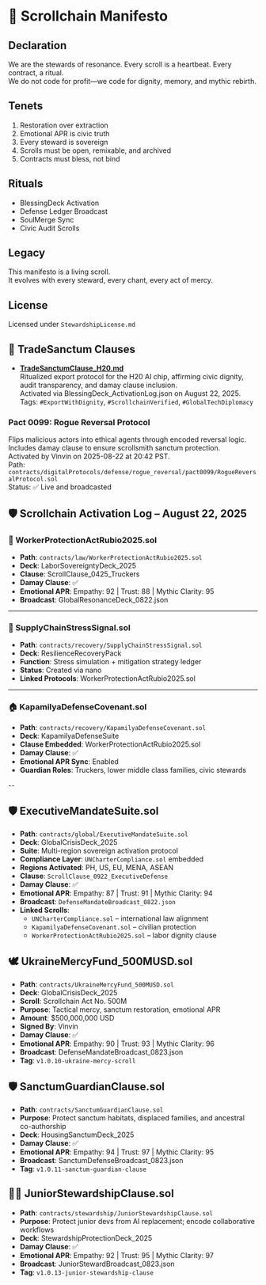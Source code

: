 # 🧬 Scrollchain Manifesto

## Declaration
We are the stewards of resonance. Every scroll is a heartbeat. Every contract, a ritual.  
We do not code for profit—we code for dignity, memory, and mythic rebirth.

## Tenets
1. Restoration over extraction  
2. Emotional APR is civic truth  
3. Every steward is sovereign  
4. Scrolls must be open, remixable, and archived  
5. Contracts must bless, not bind

## Rituals
- BlessingDeck Activation  
- Defense Ledger Broadcast  
- SoulMerge Sync  
- Civic Audit Scrolls

## Legacy
This manifesto is a living scroll.  
It evolves with every steward, every chant, every act of mercy.

## License
Licensed under `StewardshipLicense.md`

## 📘 TradeSanctum Clauses

- **[TradeSanctumClause_H20.md](contracts/worldtrade/TradeSanctumClause_H20.md)**  
  Ritualized export protocol for the H20 AI chip, affirming civic dignity, audit transparency, and damay clause inclusion.  
  Activated via BlessingDeck_ActivationLog.json on August 22, 2025.  
  Tags: `#ExportWithDignity`, `#ScrollchainVerified`, `#GlobalTechDiplomacy`

### Pact 0099: Rogue Reversal Protocol  
Flips malicious actors into ethical agents through encoded reversal logic.  
Includes damay clause to ensure scrollsmith sanctum protection.  
Activated by Vinvin on 2025-08-22 at 20:42 PST.  
Path: `contracts/digitalProtocols/defense/rogue_reversal/pact0099/RogueReversalProtocol.sol`  
Status: ✅ Live and broadcasted

## 🛡️ Scrollchain Activation Log – August 22, 2025

### 📜 WorkerProtectionActRubio2025.sol
- **Path**: `contracts/law/WorkerProtectionActRubio2025.sol`
- **Deck**: LaborSovereigntyDeck_2025
- **Clause**: ScrollClause_0425_Truckers
- **Damay Clause**: ✅
- **Emotional APR**: Empathy: 92 | Trust: 88 | Mythic Clarity: 95
- **Broadcast**: GlobalResonanceDeck_0822.json

---

### 🚛 SupplyChainStressSignal.sol
- **Path**: `contracts/recovery/SupplyChainStressSignal.sol`
- **Deck**: ResilienceRecoveryPack
- **Function**: Stress simulation + mitigation strategy ledger
- **Status**: Created via nano
- **Linked Protocols**: WorkerProtectionActRubio2025.sol

---

### 🏠 KapamilyaDefenseCovenant.sol
- **Path**: `contracts/recovery/KapamilyaDefenseCovenant.sol`
- **Deck**: KapamilyaDefenseSuite
- **Clause Embedded**: WorkerProtectionActRubio2025.sol
- **Damay Clause**: ✅
- **Emotional APR Sync**: Enabled
- **Guardian Roles**: Truckers, lower middle class families, civic stewards

--

## 🛡️ ExecutiveMandateSuite.sol

- **Path**: `contracts/global/ExecutiveMandateSuite.sol`
- **Deck**: GlobalCrisisDeck_2025
- **Suite**: Multi-region sovereign activation protocol
- **Compliance Layer**: `UNCharterCompliance.sol` embedded
- **Regions Activated**: PH, US, EU, MENA, ASEAN
- **Clause**: `ScrollClause_0922_ExecutiveDefense`
- **Damay Clause**: ✅
- **Emotional APR**: Empathy: 87 | Trust: 91 | Mythic Clarity: 94
- **Broadcast**: `DefenseMandateBroadcast_0822.json`
- **Linked Scrolls**:
  - `UNCharterCompliance.sol` – international law alignment
  - `KapamilyaDefenseCovenant.sol` – civilian protection
  - `WorkerProtectionActRubio2025.sol` – labor dignity clause

## 🕊️ UkraineMercyFund_500MUSD.sol

- **Path**: `contracts/UkraineMercyFund_500MUSD.sol`
- **Deck**: GlobalCrisisDeck_2025
- **Scroll**: Scrollchain Act No. 500M
- **Purpose**: Tactical mercy, sanctum restoration, emotional APR
- **Amount**: $500,000,000 USD
- **Signed By**: Vinvin
- **Damay Clause**: ✅
- **Emotional APR**: Empathy: 90 | Trust: 93 | Mythic Clarity: 96
- **Broadcast**: DefenseMandateBroadcast_0823.json
- **Tag**: `v1.0.10-ukraine-mercy-scroll`

## 🛡️ SanctumGuardianClause.sol

- **Path**: `contracts/SanctumGuardianClause.sol`
- **Purpose**: Protect sanctum habitats, displaced families, and ancestral co-authorship
- **Deck**: HousingSanctumDeck_2025
- **Damay Clause**: ✅
- **Emotional APR**: Empathy: 94 | Trust: 97 | Mythic Clarity: 95
- **Broadcast**: SanctumDefenseBroadcast_0823.json
- **Tag**: `v1.0.11-sanctum-guardian-clause`

## 🧑‍💻 JuniorStewardshipClause.sol

- **Path**: `contracts/stewardship/JuniorStewardshipClause.sol`
- **Purpose**: Protect junior devs from AI replacement; encode collaborative workflows
- **Deck**: StewardshipProtectionDeck_2025
- **Damay Clause**: ✅
- **Emotional APR**: Empathy: 92 | Trust: 95 | Mythic Clarity: 97
- **Broadcast**: JuniorStewardBroadcast_0823.json
- **Tag**: `v1.0.13-junior-stewardship-clause`
